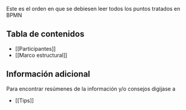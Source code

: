 Este es el orden en que se debiesen leer todos los puntos tratados en BPMN

## Tabla de contenidos
- [[Participantes]]
- [[Marco estructural]]





## Información adicional

Para encontrar resúmenes de la información y/o consejos digijase a

- [[Tips]]